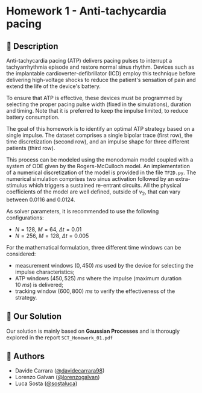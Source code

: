 # Homework 1 - Anti-tachycardia pacing

## :memo: Description

Anti-tachycardia pacing (ATP) delivers pacing pulses to interrupt a tachyarrhythmia episode and restore normal sinus rhythm. Devices such as the implantable cardioverter-defibrillator (ICD) employ this technique before delivering high-voltage shocks to reduce the patient's sensation of pain and extend the life of the device's battery.

To ensure that ATP is effective, these devices must be programmed by selecting the proper pacing pulse width (fixed in the simulations), duration and timing. Note that it is preferred to keep the impulse limited, to reduce battery consumption.

The goal of this homework is to identify an optimal ATP strategy based on a single impulse.
The dataset comprises a single bipolar trace (first row), the time discretization (second row), and an impulse shape for three different patients (third row).


This process can be modeled using the monodomain model coupled with a system of ODE given by the Rogers-McCulloch model.
An implementation of a numerical discretization of the model is provided in the file `TF2D.py`.
The numerical simulation comprises two sinus activation followed by an extra-stimulus which triggers a sustained re-entrant circuits. All the physical coefficients of the model are well defined, outside of $`\nu_2`$, that can vary between $`0.0116`$ and $`0.0124`$.

As solver parameters, it is recommended to use the following configurations:
 - $`N = 128`$, $`M = 64`$,  $`\Delta t=0.01`$
 - $`N = 256`$, $`M = 128`$,  $`\Delta t=0.005`$

For the mathematical formulation, three different time windows can be considered:
 - measurement windows $`(0,450)\ ms`$ used by the device for selecting the impulse characteristics;
 - ATP windows $`(450,525)\ ms`$ where the impulse (maximum duration $`10\ ms`$) is delivered;
 - tracking window $`(600,800)\ ms`$ to verify the effectiveness of the strategy.

## 🔨 Our Solution

Our solution is mainly based on **Gaussian Processes** and is thorougly explored in the report `SCT_Homework_01.pdf`


## :thought_balloon: Authors 
- Davide Carrara ([@davidecarrara98](https://gitlab.com/davidecarrara98))
- Lorenzo Galvan ([@lorenzogalvan](https://gitlab.com/lorenzogalvan))
- Luca Sosta ([@sostaluca](https://gitlab.com/sostaluca))

